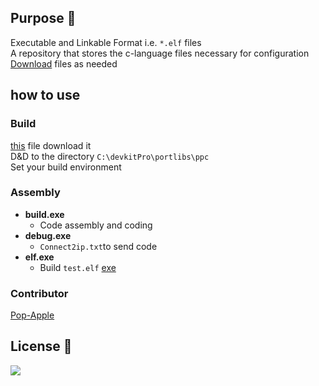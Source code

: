 ## Purpose 🔷

Executable and Linkable Format i.e. `*.elf` files  
A repository that stores the c-language files necessary for configuration  
[Download](https://github.com/Pop-Apple/DevkitPro-Cpp-Vault/releases/tag/ELF) files as needed  

## how to use

### Build
[this](https://github.com/Pop-Apple/Cpp-Vault/releases/tag/Build) file download it  
D&D to the directory `C:\devkitPro\portlibs\ppc`  
Set your build environment  

### Assembly
* **build.exe**
   * Code assembly and coding
* **debug.exe** 
   * `Connect2ip.txt`to send code
* **elf.exe**
   * Build `test.elf`
[exe](https://github.com/u08614s/create_codeelf)

### Contributor  
[Pop-Apple](https://github.com/Pop-Apple)

## License 🔵

<d align="left">
   <img src="https://img.shields.io/badge/c++-%2300599C.svg?style=for-the-badge&logo=c%2B%2B&logoColor=white">
</d>
